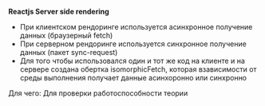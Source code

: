 **Reactjs Server side rendering**

* При клиентском рендоринге используется асинхронное получение данных (браузерный fetch)
* При серверном рендоринге используется синхронное получение данных (пакет sync-request)
* Для того чтобы использовался один и тот же код на клиенте и на сервере создана обертка isomorphicFetch, которая взависимости от среды выполнения получает данные асинхоронно или синхронно

Для чего:
Для проверки работоспособности теории

